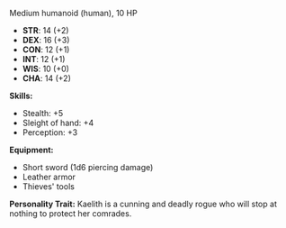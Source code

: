 Medium humanoid (human), 10 HP

- **STR**: 14 (+2)
- **DEX**: 16 (+3)
- **CON**: 12 (+1)
- **INT**: 12 (+1)
- **WIS**: 10 (+0)
- **CHA**: 14 (+2)

**Skills:**

- Stealth: +5
- Sleight of hand: +4
- Perception: +3

**Equipment:**

- Short sword (1d6 piercing damage)
- Leather armor
- Thieves' tools

**Personality Trait:** Kaelith is a cunning and deadly rogue who will stop at nothing to protect her comrades.